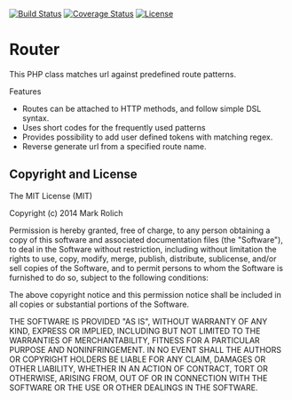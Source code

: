[![Build Status](https://travis-ci.org/mark-rolich/Router.svg?branch=master)](https://travis-ci.org/mark-rolich/Router)
[![Coverage Status](https://img.shields.io/coveralls/mark-rolich/Router.svg)](https://coveralls.io/r/mark-rolich/Router)
[![License](https://poser.pugx.org/bike/router/license.svg)](https://packagist.org/packages/bike/router)

Router
=================

This PHP class matches url against predefined route patterns.

Features

* Routes can be attached to HTTP methods, and follow simple DSL syntax.
* Uses short codes for the frequently used patterns
* Provides possibility to add user defined tokens with matching regex.
* Reverse generate url from a specified route name.

Copyright and License
---------------------

The MIT License (MIT)

Copyright (c) 2014 Mark Rolich

Permission is hereby granted, free of charge, to any person obtaining a copy
of this software and associated documentation files (the "Software"), to deal
in the Software without restriction, including without limitation the rights
to use, copy, modify, merge, publish, distribute, sublicense, and/or sell
copies of the Software, and to permit persons to whom the Software is
furnished to do so, subject to the following conditions:

The above copyright notice and this permission notice shall be included in
all copies or substantial portions of the Software.

THE SOFTWARE IS PROVIDED "AS IS", WITHOUT WARRANTY OF ANY KIND, EXPRESS OR
IMPLIED, INCLUDING BUT NOT LIMITED TO THE WARRANTIES OF MERCHANTABILITY,
FITNESS FOR A PARTICULAR PURPOSE AND NONINFRINGEMENT. IN NO EVENT SHALL THE
AUTHORS OR COPYRIGHT HOLDERS BE LIABLE FOR ANY CLAIM, DAMAGES OR OTHER
LIABILITY, WHETHER IN AN ACTION OF CONTRACT, TORT OR OTHERWISE, ARISING FROM,
OUT OF OR IN CONNECTION WITH THE SOFTWARE OR THE USE OR OTHER DEALINGS IN
THE SOFTWARE.